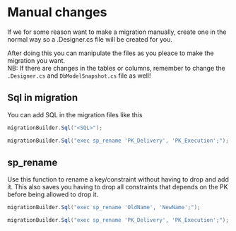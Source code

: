 # Manual changes

If we for some reason want to make a migration manually, create one in the normal way so a .Designer.cs file will be created for you.

After doing this you can manipulate the files as you pleace to make the migration you want.\
NB: If there are changes in the tables or columns, remember to change the `.Designer.cs` and `DbModelSnapshot.cs` file as well!

## Sql in migration

You can add SQL in the migration files like this
```C#
migrationBuilder.Sql("<SQL>");

migrationBuilder.Sql("exec sp_rename 'PK_Delivery', 'PK_Execution';");
```

## sp_rename

Use this function to rename a key/constraint without having to drop and add it. This also saves you having to drop all constraints that depends on the PK before being allowed to drop it.

```C#
migrationBuilder.Sql("exec sp_rename 'OldName', 'NewName';");

migrationBuilder.Sql("exec sp_rename 'PK_Delivery', 'PK_Execution';");
```